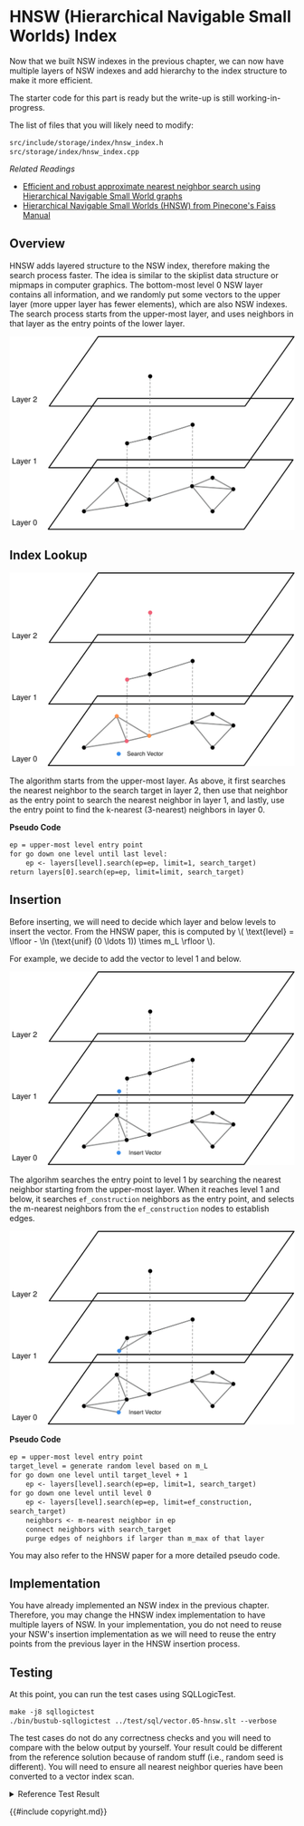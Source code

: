 # HNSW (Hierarchical Navigable Small Worlds) Index

Now that we built NSW indexes in the previous chapter, we can now have multiple layers of NSW indexes and add hierarchy to the index structure to make it more efficient.

The starter code for this part is ready but the write-up is still working-in-progress.

The list of files that you will likely need to modify:

```
src/include/storage/index/hnsw_index.h
src/storage/index/hnsw_index.cpp
```

*Related Readings*

* [Efficient and robust approximate nearest neighbor search using Hierarchical Navigable Small World graphs](https://arxiv.org/abs/1603.09320)
* [Hierarchical Navigable Small Worlds (HNSW) from Pinecone's Faiss Manual](https://www.pinecone.io/learn/series/faiss/hnsw/)

## Overview

HNSW adds layered structure to the NSW index, therefore making the search process faster. The idea is similar to the skiplist data structure or mipmaps in computer graphics. The bottom-most level 0 NSW layer contains all information, and we randomly put some vectors to the upper layer (more upper layer has fewer elements), which are also NSW indexes. The search process starts from the upper-most layer, and uses neighbors in that layer as the entry points of the lower layer.

![](./vector-db/06-hnsw-architecture.svg)

## Index Lookup

![](./vector-db/06-hnsw-explore.svg)

The algorithm starts from the upper-most layer. As above, it first searches the nearest neighbor to the search target in layer 2, then use that neighbor as the entry point to search the nearest neighbor in layer 1, and lastly, use the entry point to find the k-nearest (3-nearest) neighbors in layer 0.

**Pseudo Code**

```
ep = upper-most level entry point
for go down one level until last level:
    ep <- layers[level].search(ep=ep, limit=1, search_target)
return layers[0].search(ep=ep, limit=limit, search_target)
```

## Insertion

Before inserting, we will need to decide which layer and below levels to insert the vector. From the HNSW paper, this is computed by \\( \text{level} = \lfloor - \ln (\text{unif} (0 \ldots 1)) \times m_L \rfloor \\).


For example, we decide to add the vector to level 1 and below.

![](./vector-db/06-hnsw-insert-1.svg)

The algorihm searches the entry point to level 1 by searching the nearest neighbor starting from the upper-most layer. When it reaches level 1 and below, it searches `ef_construction` neighbors as the entry point, and selects the m-nearest neighbors from the `ef_construction` nodes to establish edges.

![](./vector-db/06-hnsw-insert-2.svg)

**Pseudo Code**

```
ep = upper-most level entry point
target_level = generate random level based on m_L
for go down one level until target_level + 1
    ep <- layers[level].search(ep=ep, limit=1, search_target)
for go down one level until level 0
    ep <- layers[level].search(ep=ep, limit=ef_construction, search_target)
    neighbors <- m-nearest neighbor in ep
    connect neighbors with search_target
    purge edges of neighbors if larger than m_max of that layer
```

You may also refer to the HNSW paper for a more detailed pseudo code.

## Implementation

You have already implemented an NSW index in the previous chapter. Therefore, you may change the HNSW index implementation to have multiple layers of NSW. In your implementation, you do not need to reuse your NSW's insertion implementation as we will need to reuse the entry points from the previous layer in the HNSW insertion process.

## Testing

At this point, you can run the test cases using SQLLogicTest.

```
make -j8 sqllogictest
./bin/bustub-sqllogictest ../test/sql/vector.05-hnsw.slt --verbose
```

The test cases do not do any correctness checks and you will need to compare with the below output by yourself. Your result could be different from the reference solution because of random stuff (i.e., random seed is different). You will need to ensure all nearest neighbor queries have been converted to a vector index scan.

<details>

<summary>Reference Test Result</summary>

```
{{#include vector.05-hnsw.slt.2.ref}}
```

</details>

{{#include copyright.md}}
